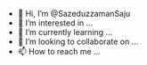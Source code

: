- 👋 Hi, I’m @SazeduzzamanSaju
- 👀 I’m interested in ...
- 🌱 I’m currently learning ...
- 💞️ I’m looking to collaborate on ...
- 📫 How to reach me ...

<!---
SazeduzzamanSaju/SazeduzzamanSaju is a ✨ special ✨ repository because its `README.md` (this file) appears on your GitHub profile.
You can click the Preview link to take a look at your changes.
--->
